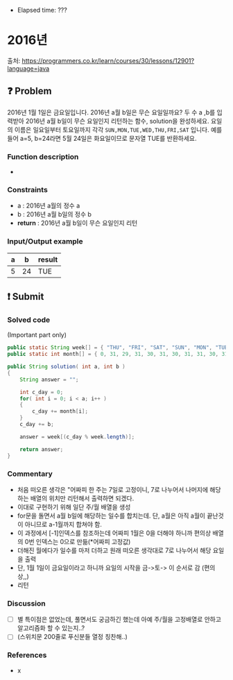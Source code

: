 - Elapsed time: ???

# 2016년
출처: https://programmers.co.kr/learn/courses/30/lessons/12901?language=java

## :question: Problem
2016년 1월 1일은 금요일입니다. 2016년 a월 b일은 무슨 요일일까요? 두 수 a ,b를 입력받아 2016년 a월 b일이 무슨 요일인지 리턴하는 함수, solution을 완성하세요. 요일의 이름은 일요일부터 토요일까지 각각 `SUN,MON,TUE,WED,THU,FRI,SAT` 입니다. 예를 들어 a=5, b=24라면 5월 24일은 화요일이므로 문자열 TUE를 반환하세요.

### Function description
-

### Constraints
- a : 2016년 a월의 정수 a
- b : 2016년 a월 b일의 정수 b
- __return__ : 2016년 a월 b일이 무슨 요일인지 리턴

### Input/Output example
| a   | b   | result |
| --- | --- | ------ |
| 5   | 24  | TUE    |

## :exclamation: Submit
### Solved code
(Important part only)
``` java
public static String week[] = { "THU", "FRI", "SAT", "SUN", "MON", "TUE", "WED" };
public static int month[] = { 0, 31, 29, 31, 30, 31, 30, 31, 31, 30, 31, 30, 31 };

public String solution( int a, int b )
{
    String answer = "";

    int c_day = 0;
    for( int i = 0; i < a; i++ )
    {
        c_day += month[i];
    }
    c_day += b;

    answer = week[(c_day % week.length)];

    return answer;
}
```

### Commentary
- 처음 떠오른 생각은 "어짜피 한 주는 7일로 고정이니, 7로 나누어서 나머지에 해당하는 배열의 위치만 리턴해서 출력하면 되겠다.
- 이대로 구현하기 위해 일단 주/월 배열을 생성
- for문을 돌면서 a월 b일에 해당하는 일수를 합치는데. 단, a월은 아직 a월이 끝난것이 아니므로 a-1월까지 합쳐야 함.
- 이 과정에서 \[-1\]인덱스를 참조하는데 어짜피 1월은 0을 더해야 하니까 편의상 배열의 0번 인덱스는 0으로 만듦(*어짜피 고정값)
- 더해진 월에다가 일수를 마저 더하고 원래 떠오른 생각대로 7로 나누어서 해당 요일을 출력
- 단, 1월 1일이 금요일이라고 하니까 요일의 시작을 금->토-> 이 순서로 감 (편의상,,)
- 리턴

### Discussion
- [ ] 별 특이점은 없었는데, 풀면서도 궁금하긴 했는데 아예 주/월을 고정배열로 안하고 알고리즘화 할 수 있는지..?
- [ ] (스위치문 200줄로 푸신분들 열정 칭찬해..)

### References
- x